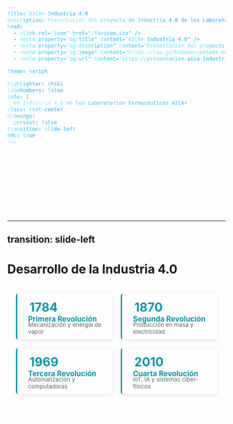 ```yaml
---
title: AICA+ Industria 4.0
description: Presentación del proyecto de Industria 4.0 de los Laboratorios Farmacéuticos AICA+
head:
  - <link rel="icon" href="/favicon.ico" />
  - <meta property="og:title" content="AICA+ Industria 4.0" />
  - <meta property="og:description" content="Presentación del proyecto de Industria 4.0 de los Laboratorios Farmacéuticos AICA+" />
  - <meta property="og:image" content="https://raw.githubusercontent.com/EduardoProfe666/aica-industry-4.0/refs/heads/main/public/team.webp" />
  - <meta property="og:url" content="https://presentacion-aica-industria4.netlify.app" />

theme: seriph

highlighter: shiki
lineNumbers: false
info: |
  ## Industria 4.0 en los Laboratorios Farmacéuticos AICA+
class: text-center
drawings:
  persist: false
transition: slide-left
mdc: true
---
```


<style>
  .background-container {
    position: fixed;
    top: 0;
    left: 0;
    width: 100%;
    height: 100%;
    background-image: url('/team.webp');
    background-size: cover;
    background-position: center;
    filter: blur(3px);
    z-index: -1;
  }

  .fade-in {
      animation: fadeIn 1s ease-in-out forwards;
    }
  
  @keyframes fadeIn {
    from {
      opacity: 0;
      transform: translateY(20px);
    }
    to {
      opacity: 1;
      transform: translateY(0);
    }
  }

  span {
    background-color: #81dbff;
    background-image: linear-gradient(45deg, #89effd 20%, #46c0ed 50%);
    background-size: 100%;
    -webkit-background-clip: text;
    -moz-background-clip: text;
    -webkit-text-fill-color: transparent;
    -moz-text-fill-color: transparent;
  }
</style>

<div class="background-container"></div>

# <span class="fade-in">Industria 4.0 en los Laboratorios Farmacéuticos AICA+</span>

<div class="text-xl text-gray-200 mt-4 fade-in">
Casi Ing. Eduardo Alejandro Gonzalez Martell
</div>

<div class="abs-br m-6 text-xl fade-in">
  <a href="https://github.com/EduardoProfe666/aica-industry-4.0" target="_blank" class="slidev-icon-btn">
    <carbon:logo-github />
  </a>
</div>

<footer style="color: #05d8f3; font-weight: bold;" class="fade-in abs-b m-6">
  © 2025 <a href="https://www.aica.cu" target="_blank">AICA+</a>
</footer>

---
transition: slide-left
---

# Desarrollo de la Industria 4.0

<div class="timeline-grid m-6">
  <v-clicks>
    <div class="timeline-item" v-motion :initial="{ opacity: 0, scale: 0.8 }" :enter="{ opacity: 1, scale: 1, transition: { delay: 150 } }">
      <div class="year"><carbon:building-insights-1 />&nbsp; 1784</div>
      <div class="content">
        <h3>Primera Revolución</h3>
        <p>Mecanización y energía de vapor</p>
      </div>
    </div>
  </v-clicks>

  <v-clicks>
    <div class="timeline-item" v-motion :initial="{ opacity: 0, scale: 0.8 }" :enter="{ opacity: 1, scale: 1, transition: { delay: 150 } }">
      <div class="year"><carbon:lightning />&nbsp; 1870</div>
      <div class="content">
        <h3>Segunda Revolución</h3>
        <p>Producción en masa y electricidad</p>
      </div>
    </div>
  </v-clicks>

  <v-clicks>
    <div class="timeline-item" v-motion :initial="{ opacity: 0, scale: 0.8 }" :enter="{ opacity: 1, scale: 1, transition: { delay: 150 } }">
      <div class="year"><carbon:machine-learning />&nbsp; 1969</div>
      <div class="content">
        <h3>Tercera Revolución</h3>
        <p>Automatización y computadoras</p>
      </div>
    </div>
  </v-clicks>

  <v-clicks>
    <div class="timeline-item" v-motion :initial="{ opacity: 0, scale: 0.8 }" :enter="{ opacity: 1, scale: 1, transition: { delay: 150 } }">
      <div class="year"><carbon:ibm-cloud-internet-services />&nbsp; 2010</div>
      <div class="content">
        <h3>Cuarta Revolución</h3>
        <p>IoT, IA y sistemas ciber-físicos</p>
      </div>
    </div>
  </v-clicks>
</div>

<footer style="color: #05d8f3; font-weight: bold;" class="fade-in abs-b m-6 text-center">
  © 2025 <a href="https://www.aica.cu" target="_blank">AICA+</a>
</footer>

<style>
.timeline-grid {
  display: grid;
  grid-template-columns: repeat(2, 1fr); /* Dos columnas */
  gap: 20px; /* Espacio entre los elementos */
  padding: 20px;
}

.timeline-item {
  padding: 15px;
  border-left: 3px solid #0097a7;
  background-color: rgba(255, 255, 255, 0.04);
  border-radius: 5px;
  box-shadow: 0 2px 10px rgba(0, 0, 0, 0.1);
}

.year {
   color: #0097a7;
   font-weight: bold;
   margin-bottom: 5px;
   font-size: 2em; /* Aumentado para destacar el ícono */
   display: flex; /* Para centrar el ícono */
   align-items: center; /* Centrar verticalmente */
}

.content {
   padding-left: 10px;
}

.content h3 {
   color: #0097a7;
   margin-top: -5px; /* Ajuste para mejor alineación */
   margin-bottom: -5px; /* Ajuste para mejor alineación */
   font-size: 1.2em;
}

.content p {
   margin-top: -5px; /* Ajuste para mejor alineación */
   margin-bottom: -5px; /* Ajuste para mejor alineación */
   font-size: 0.95em;
   color: #666;
}
</style>



